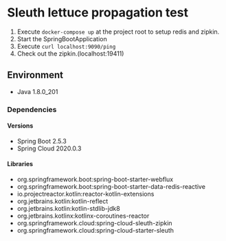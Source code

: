 # Sleuth lettuce propagation test

1. Execute `docker-compose up` at the project root to setup redis and zipkin.
2. Start the SpringBootApplication
3. Execute `curl localhost:9090/ping`
4. Check out the zipkin.(localhost:19411)

## Environment

- Java 1.8.0_201

### Dependencies

#### Versions

- Spring Boot 2.5.3
- Spring Cloud 2020.0.3

#### Libraries

- org.springframework.boot:spring-boot-starter-webflux
- org.springframework.boot:spring-boot-starter-data-redis-reactive
- io.projectreactor.kotlin:reactor-kotlin-extensions
- org.jetbrains.kotlin:kotlin-reflect
- org.jetbrains.kotlin:kotlin-stdlib-jdk8
- org.jetbrains.kotlinx:kotlinx-coroutines-reactor
- org.springframework.cloud:spring-cloud-sleuth-zipkin
- org.springframework.cloud:spring-cloud-starter-sleuth
